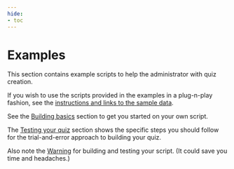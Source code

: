 ```yaml
---
hide:
- toc
---
```

<!-- let javascript handle toc on left sidebar -->

# Examples

This section contains example scripts to help the administrator with quiz creation.

If you wish to use the scripts provided in the examples in a plug-n-play fashion, 
see the [instructions and links to the sample data](sample_data.md).

See the [Building basics](build_basics.md) section to get you started on your own script.

The [Testing your quiz](build_basics.md#testing-your-quiz) section shows the specific steps
you should follow for the trial-and-error approach to building your quiz.

Also note the [Warning](../index.md) for building and testing your script.
(It could save you time and headaches.)
